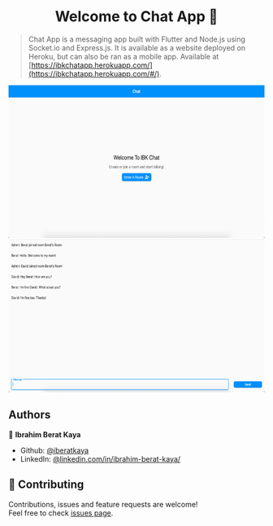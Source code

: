 <h1 align="center">Welcome to Chat App 👋</h1>

> Chat App is a messaging app built with Flutter and Node.js using Socket.io and Express.js. It is available as a website deployed on Heroku, but can also be ran as a mobile app. Available at [https://ibkchatapp.herokuapp.com/](https://ibkchatapp.herokuapp.com/#/).

<p align="center">
    <img alt="Screenshot" src="https://raw.githubusercontent.com/iberatkaya/chat_app/master/screenshots/1.png" width="550" height="300">
    <img alt="Screenshot" src="https://raw.githubusercontent.com/iberatkaya/chat_app/master/screenshots/2.png" width="550" height="300">
</p>

## Authors

👤 **Ibrahim Berat Kaya**

- Github: [@iberatkaya](https://github.com/iberatkaya)
- LinkedIn: [@linkedin.com/in/ibrahim-berat-kaya/](https://linkedin.com/in/ibrahim-berat-kaya/)

## 🤝 Contributing

Contributions, issues and feature requests are welcome!<br />Feel free to check [issues page](https://github.com/iberatkaya/chat_app/issues).
